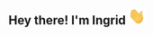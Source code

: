 ## Hey there! I'm Ingrid <img src="https://raw.githubusercontent.com/devSouvik/devSouvik/master/Hi.gif" width="30" height="30" />
